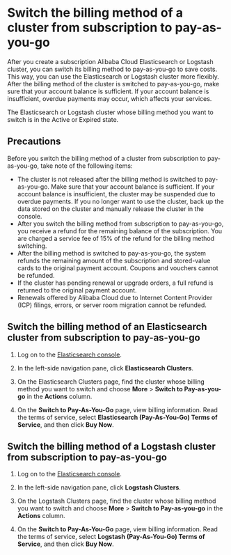 # Switch the billing method of a cluster from subscription to pay-as-you-go

After you create a subscription Alibaba Cloud Elasticsearch or Logstash cluster, you can switch its billing method to pay-as-you-go to save costs. This way, you can use the Elasticsearch or Logstash cluster more flexibly. After the billing method of the cluster is switched to pay-as-you-go, make sure that your account balance is sufficient. If your account balance is insufficient, overdue payments may occur, which affects your services.

The Elasticsearch or Logstash cluster whose billing method you want to switch is in the Active or Expired state.

## Precautions

Before you switch the billing method of a cluster from subscription to pay-as-you-go, take note of the following items:

-   The cluster is not released after the billing method is switched to pay-as-you-go. Make sure that your account balance is sufficient. If your account balance is insufficient, the cluster may be suspended due to overdue payments. If you no longer want to use the cluster, back up the data stored on the cluster and manually release the cluster in the console.
-   After you switch the billing method from subscription to pay-as-you-go, you receive a refund for the remaining balance of the subscription. You are charged a service fee of 15% of the refund for the billing method switching.
-   After the billing method is switched to pay-as-you-go, the system refunds the remaining amount of the subscription and stored-value cards to the original payment account. Coupons and vouchers cannot be refunded.
-   If the cluster has pending renewal or upgrade orders, a full refund is returned to the original payment account.
-   Renewals offered by Alibaba Cloud due to Internet Content Provider \(ICP\) filings, errors, or server room migration cannot be refunded.

## Switch the billing method of an Elasticsearch cluster from subscription to pay-as-you-go

1.  Log on to the [Elasticsearch console](https://elasticsearch.console.aliyun.com/#/home).

2.  In the left-side navigation pane, click **Elasticsearch Clusters**.

3.  On the Elasticsearch Clusters page, find the cluster whose billing method you want to switch and choose **More** \> **Switch to Pay-as-you-go** in the **Actions** column.

4.  On the **Switch to Pay-As-You-Go** page, view billing information. Read the terms of service, select **Elasticsearch \(Pay-As-You-Go\) Terms of Service**, and then click **Buy Now**.


## Switch the billing method of a Logstash cluster from subscription to pay-as-you-go

1.  Log on to the [Elasticsearch console](https://elasticsearch.console.aliyun.com/#/home).

2.  In the left-side navigation pane, click **Logstash Clusters**.

3.  On the Logstash Clusters page, find the cluster whose billing method you want to switch and choose **More** \> **Switch to Pay-as-you-go** in the **Actions** column.

4.  On the **Switch to Pay-As-You-Go** page, view billing information. Read the terms of service, select **Logstash \(Pay-As-You-Go\) Terms of Service**, and then click **Buy Now**.


